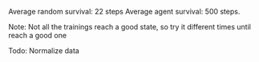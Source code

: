 Average random survival: 22 steps
Average agent survival: 500 steps.

Note: Not all the trainings reach a good state, so try it different times until reach a good one

Todo:
Normalize data